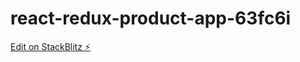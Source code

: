 # react-redux-product-app-63fc6i

[Edit on StackBlitz ⚡️](https://stackblitz.com/edit/react-redux-product-app-63fc6i)